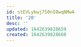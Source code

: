 ```yaml
---
id: stEVLybwj750nI0wqNMwA
title: '20'
desc: ''
updated: 1642639828659
created: 1642639828660
---
```


